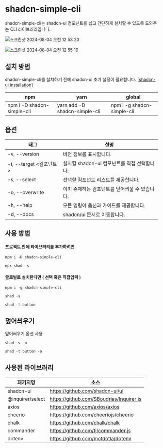 # shadcn-simple-cli

shadcn-simple-cli는 shadcn-ui 컴포넌트를 쉽고 간단하게 설치할 수 있도록 도와주는 CLI 라이브러리입니다.

![스크린샷 2024-08-04 오전 12 53 23](https://github.com/user-attachments/assets/be746bb1-d40a-4a8c-8304-5e678bf0aa65)

![스크린샷 2024-08-04 오전 12 55 10](https://github.com/user-attachments/assets/f6f4a3e8-658c-471c-b24b-63461493babc)

## 설치 방법

shadcn-simple-cli를 설치하기 전에 shadcn-ui 초기 설정이 필요합니다. [[shadcn-ui installation](https://ui.shadcn.com/docs/installation)]

| npm                        | yarn                          | global                     |
| -------------------------- | ----------------------------- | -------------------------- |
| npm i -D shadcn-simple-cli | yarn add -D shadcn-simple-cli | npm i -g shadcn-simple-cli |

## 옵션

| 태그                      | 설명                                           |
| ------------------------- | ---------------------------------------------- |
| -v, --version             | 버전 정보를 표시합니다.                        |
| -t, --target \<컴포넌트\> | 설치할 shadcn-ui 컴포넌트를 직접 선택합니다.   |
| -s, --select              | 선택할 컴포넌트 리스트를 제공합니다.           |
| -o, --overwrite           | 이미 존재하는 컴포넌트를 덮어씌울 수 있습니다. |
| -h, --help                | 모든 명령어 옵션과 가이드를 제공합니다.        |
| -d, --docs                | shadcn/ui 문서로 이동합니다.                   |

## 사용 방법

#### 프로젝트 안에 라이브러리를 추가하려면

```
npm i -D shadcn-simple-cli
```

```
npx shad -s
```

#### 글로벌로 설치한다면 ( 선택 혹은 직접입력 )

```
npm i -g shadcn-simple-cli
```

```
shad -s
```

```
shad -t button
```

## 덮어씌우기

덮어씌우기 옵션 사용

```
shad -s -o
```

```
shad -t button -o
```

## 사용된 라이브러리

| 패키지명           | 소스                                      |
| ---------------- | ---------------------------------------- |
| shadcn-ui        | https://github.com/shadcn-ui/ui          |
| @inquirer/select | https://github.com/SBoudrias/Inquirer.js |
| axios            | https://github.com/axios/axios           |
| cheerio          | https://github.com/cheeriojs/cheerio     |
| chalk            | https://github.com/chalk/chalk           |
| commander        | https://github.com/tj/commander.js       |
| dotenv           | https://github.com/motdotla/dotenv       |
